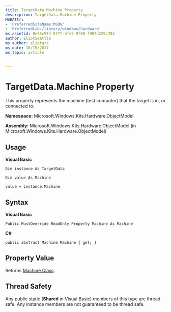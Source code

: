 ```yaml
---
title: TargetData.Machine Property
description: TargetData.Machine Property
MSHAttr:
- 'PreferredSiteName:MSDN'
- 'PreferredLib:/library/windows/hardware'
ms.assetid: 0e75c9f4-577f-4fe2-9f00-f907d229c783
author: EliotSeattle
ms.author: eliotgra
ms.date: 10/15/2017
ms.topic: article


---
```


# TargetData.Machine Property


This property represents the machine (test computer) that the target is in, or connected to.

**Namespace:** Microsoft.Windows.Kits.Hardware.ObjectModel

**Assembly:** Microsoft.Windows.Kits.Hardware.ObjectModel (in Microsoft.Windows.Kits.Hardware.ObjectModel)

## <span id="Usage"></span><span id="usage"></span><span id="USAGE"></span>Usage


**Visual Basic**

`Dim instance As TargetData`

`Dim value As Machine`

`value = instance.Machine`

## <span id="Syntax"></span><span id="syntax"></span><span id="SYNTAX"></span>Syntax


**Visual Basic**

`Public MustOverride ReadOnly Property Machine As Machine`

**C#**

`public abstract Machine Machine { get; }`

## <span id="Property_Value"></span><span id="property_value"></span><span id="PROPERTY_VALUE"></span>Property Value


Returns [Machine Class](machine-class.md).

## <span id="Thread_Safety"></span><span id="thread_safety"></span><span id="THREAD_SAFETY"></span>Thread Safety


Any public static (**Shared** in Visual Basic) members of this type are thread safe. Any instance members are not guaranteed to be thread safe.

 

 






